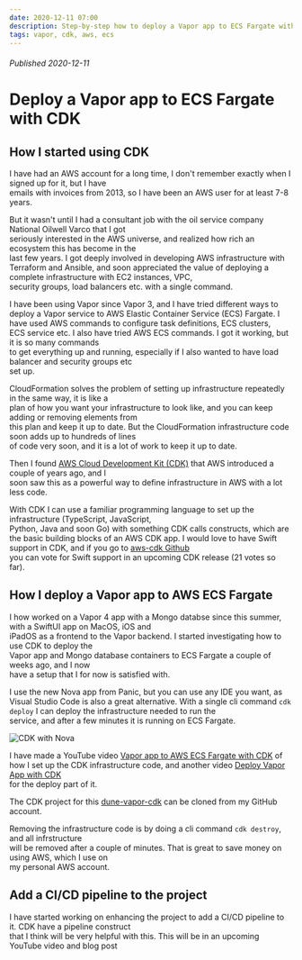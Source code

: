 ```yaml
---
date: 2020-12-11 07:00
description: Step-by-step how to deploy a Vapor app to ECS Fargate with AWS Cloud Development Kit
tags: vapor, cdk, aws, ecs
---
```

###### Published 2020-12-11
# Deploy a Vapor app to ECS Fargate with CDK

## How I started using CDK

I have had an AWS account for a long time, I don't remember exactly when I signed up for it, but I have  
emails with invoices from 2013, so I have been an AWS user for at least 7-8 years.

But it wasn't until I had a consultant job with the oil service company National Oilwell Varco that I got  
seriously interested in the AWS universe, and realized how rich an ecosystem this has become in the  
last few years. I got deeply involved in developing AWS infrastructure with Terraform and Ansible, and
soon appreciated the value of deploying a complete infrastructure with EC2 instances, VPC,  
security groups, load balancers etc. with a single command.

I have been using Vapor since Vapor 3, and I have tried different ways to deploy a Vapor service to AWS
Elastic Container Service (ECS) Fargate. I have used AWS commands to configure task definitions, ECS clusters,  
ECS service etc. I also have tried AWS ECS commands. I got it working, but it is so many commands  
to get everything up and running, especially if I also wanted to have load balancer and security groups etc  
set up.

CloudFormation solves the problem of setting up infrastructure repeatedly in the same way, it is like a  
plan of how you want your infrastructure to look like, and you can keep adding or removing elements from  
this plan and keep it up to date. But the CloudFormation infrastructure code soon adds up to hundreds of lines  
of code very soon, and it is a lot of work to keep it up to date.

Then I found [AWS Cloud Development Kit (CDK)](https://aws.amazon.com/cdk/) that AWS introduced a couple of years ago, and I  
soon saw this as a powerful way to define infrastructure in AWS with a lot less code.

With CDK I can use a familiar programming language to set up the infrastructure (TypeScript, JavaScript,  
Python, Java and soon Go) with something CDK calls constructs, which are the basic building blocks of an AWS CDK app.
I would love to have Swift support in CDK, and if you go to [aws-cdk Github](https://github.com/aws/aws-cdk/issues/549)  
you can vote for Swift support in an upcoming CDK release (21 votes so far).

## How I deploy a Vapor app to AWS ECS Fargate

I how worked on a Vapor 4 app with a Mongo databse since this summer, with a SwiftUI app on MacOS, iOS and  
iPadOS as a frontend to the Vapor backend. I started investigating how to use CDK to deploy the  
Vapor app and Mongo database containers to ECS Fargate a couple of weeks ago, and I now  
have a setup that I for now is satisfied with.

I use the new Nova app from Panic, but you can use any IDE you want, as Visual Studio Code is also a great
alternative. With a single cli command `cdk deploy` I can deploy the infrastructure needed to run the  
service, and after a few minutes it is running on ECS Fargate.

![CDK with Nova](/images/vapor/dune-vapor.png)

I have made a YouTube video [Vapor app to AWS ECS Fargate with CDK](https://youtu.be/DG0PCAuX9Qc) of  
how I set up the CDK infrastructure   code, and another video [Deploy Vapor App with CDK](https://youtu.be/tpxKIhkve18)  
for the deploy part of it.

The CDK project for this [dune-vapor-cdk](https://github.com/imyrvold/dune-vapor-cdk.git) can be cloned from my GitHub account.

Removing the infrastructure code is by doing a cli command `cdk destroy`, and all infrstructure  
will be removed after a couple of minutes. That is great to save money on using AWS, which I use on  
my personal AWS account.

## Add a CI/CD pipeline to the project

I have started working on enhancing the project to add a CI/CD pipeline to it. CDK have a pipeline construct  
that I think will be very helpful with this. This will be in an upcoming YouTube video and blog post
